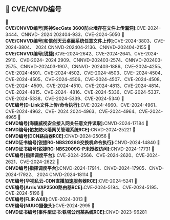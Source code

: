 ## 👾 CVE/CNVD编号


🥷 <br><strong>CVE/CNVVD编号[网神SecGate 3600防火墙存在文件上传漏洞]:</strong>CVE-2024-3444、CNNVD- 2024 202404-933、CVE-2024-5050
🥷 <br><strong>CVE/CNVVD编号[和信创天云桌面系统任意文件上传]:</strong>CVE-2024-3803、CVE-2024-3804、 2024 CNNVD-202404-2136、CNNVD-202404-2155
🥷 <br><strong>CVE/CNVVD编号[锐捷]:</strong>CVE-2024-2642、CVE-2024-2641、CVE-2024-2910、CVE-2024- 2024 2909、CNNVD-202403-2574、CNNVD-202403-2575、CNNVD-202403-1907、CNNVD- 202403-1886、CVE-2024-4255、CVE-2024-4501、CVE-2024-4502、CVE-2024-4503、CVE- 2024-4504、CVE-2024-4505、CVE-2024-4506、CVE-2024-4507、CVE-2024-4508、CVE-2024- 4509、CVE-2024-4510、CVE-2024-4813、CVE-2024-4814、CVE-2024-4815、CVE-2024- 4816、CVE-2024-5336、CVE-2024-5337、CVE-2024-5338、CVE-2024-5339、CVE-2024-5340
🥷 <br><strong>CVE编号[D-Link文件上传/命令执行]:</strong>CVE-2024-4960、CVE-2024-4961、CVE-2024-4962、CVE- 2024 2024-4963、CVE-2024-4964、CVE-2024-4965
🥷 <br><strong>CNVD编号[海康威视安全接入网关任意文件读取]:</strong>CNVD-2024-17184 
🥷 <br><strong>CNVD编号[佑友防火墙网关管理系统RCE]:</strong>CNVD-2024-25221 
🥷 <br><strong>CNVD编号[DCN路由器RCE]:</strong>CNVD-2024-25056 
🥷 <br><strong>CNVD证书编号[锐捷RG-NBS2026G交换机命令执行]:</strong>CNVD-2024-14840 
🥷 <br><strong>CNVD证书编号[锐捷RG-NBS2009G-P未授权访问]:</strong>CNVD-2024-17731
🥷 <br><strong>CVE编号[指挥调度平台]:</strong> CVE-2024-2566、CVE-2024-2620、CVE-2024-2621、CVE-2024-2622 
🥷 <br><strong>CNVD编号[指挥调度平台]:</strong>CNVD-2024-17914、CNVD-2024-17905、CNVD-2024-17922、 2024 CNVD-2024-18114
🥷 <br><strong>CVE编号[华视私云-CDN直播加速服务器RCE]:</strong>CVE-2024-5241 
🥷 <br><strong>CVE编号[Arris VAP2500路由器RCE]:</strong>CVE-2024-5194、CVE-2024-5195、CVE-2024-5196 
🥷 <br><strong>CVE编号[FLIR AX8]:</strong>CVE-2024-3013 
🥷 <br><strong>CVE编号[NUUO摄像头]:</strong>CVE-2024-2995
🥷 <br><strong>CNVD证书编号[事件型证书:铁塔公司某系统RCE]:</strong>CNVD-2023-96281

